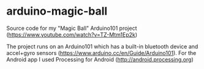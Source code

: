 # arduino-magic-ball
Source code for my "Magic Ball" Arduino101 project (https://www.youtube.com/watch?v=TZ-Mtm1Ep2k)

The project runs on an Arduino101 which has a built-in bluetooth device and accel+gyro sensors (https://www.arduino.cc/en/Guide/Arduino101).
For the Android app I used Processing for Android (http://android.processing.org)
